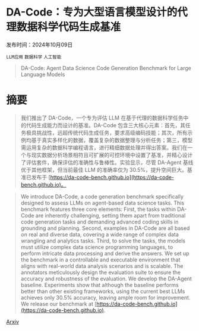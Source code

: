 # DA-Code：专为大型语言模型设计的代理数据科学代码生成基准

发布时间：2024年10月09日

`LLM应用` `数据科学` `人工智能`

> DA-Code: Agent Data Science Code Generation Benchmark for Large Language Models

# 摘要

> 我们推出了 DA-Code，一个专为评估 LLM 在基于代理的数据科学任务中的代码生成能力而设计的基准。DA-Code 包含三大核心元素：首先，其任务极具挑战性，远超传统代码生成任务，要求高级编码技能；其次，所有示例均基于真实多样化的数据，覆盖复杂的数据整理与分析任务；第三，模型需运用复杂的数据科学编程语言，进行精细数据处理并得出答案。我们在一个与现实数据分析场景相符且可扩展的可控环境中设置了基准，并精心设计了评估套件，确保评估的准确性与鲁棒性。实验显示，尽管 DA-Agent 基线优于其他框架，但当前最佳 LLM 的准确率仅为 30.5%，提升空间巨大。基准已发布于 [https://da-code-bench.github.io](https://da-code-bench.github.io)。

> We introduce DA-Code, a code generation benchmark specifically designed to assess LLMs on agent-based data science tasks. This benchmark features three core elements: First, the tasks within DA-Code are inherently challenging, setting them apart from traditional code generation tasks and demanding advanced coding skills in grounding and planning. Second, examples in DA-Code are all based on real and diverse data, covering a wide range of complex data wrangling and analytics tasks. Third, to solve the tasks, the models must utilize complex data science programming languages, to perform intricate data processing and derive the answers. We set up the benchmark in a controllable and executable environment that aligns with real-world data analysis scenarios and is scalable. The annotators meticulously design the evaluation suite to ensure the accuracy and robustness of the evaluation. We develop the DA-Agent baseline. Experiments show that although the baseline performs better than other existing frameworks, using the current best LLMs achieves only 30.5% accuracy, leaving ample room for improvement. We release our benchmark at [https://da-code-bench.github.io](https://da-code-bench.github.io).

[Arxiv](https://arxiv.org/abs/2410.07331)